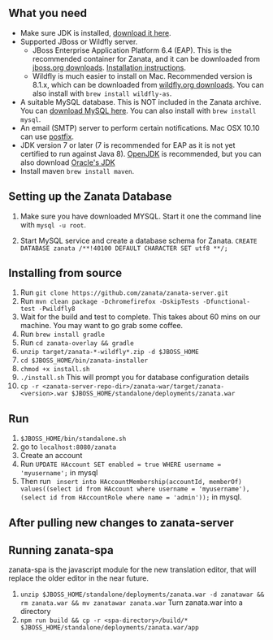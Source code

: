 ## What you need

- Make sure JDK is installed, [download it here](www.oracle.com/technetwork/java/javase/downloads/jdk8-downloads-2133151.html).
- Supported JBoss or Wildfly server.
  - JBoss Enterprise Application Platform 6.4 (EAP). This is the recommended container for Zanata, and it can be downloaded from [jboss.org downloads](http://www.jboss.org/jbossas/downloads/). [Installation instructions](http://www.jboss.org/products/eap/get-started/#!project=eap).
  - Wildfly is much easier to install on Mac. Recommended version is 8.1.x, which can be downloaded from [wildfly.org downloads](http://wildfly.org/downloads/). You can also install with `brew install wildfly-as`.
- A suitable MySQL database. This is NOT included in the Zanata archive. You can [download MySQL here](http://dev.mysql.com/downloads/mysql/). You can also install with `brew install mysql`.
- An email (SMTP) server to perform certain notifications. Mac OSX 10.10 can use [postfix](http://www.developerfiles.com/how-to-send-smtp-mails-with-postfix-mac-os-x-10-8/).
- JDK version 7 or later (7 is recommended for EAP as it is not yet certified to run against Java 8). [OpenJDK](http://openjdk.java.net/install/) is recommended, but you can also download [Oracle's JDK](http://www.oracle.com/technetwork/java/javase/downloads/index.html)
- Install maven `brew install maven`.

## Setting up the Zanata Database

1. Make sure you have downloaded MYSQL. Start it one the command line with `mysql -u root`.

2. Start MySQL service and create a database schema for Zanata.
`CREATE DATABASE zanata /**!40100 DEFAULT CHARACTER SET utf8 **/;`

## Installing from source

1. Run `git clone https://github.com/zanata/zanata-server.git`
2. Run `mvn clean package -Dchromefirefox -DskipTests -Dfunctional-test -Pwildfly8`
3. Wait for the build and test to complete. This takes about 60 mins on our machine. You may want to go grab some coffee.
4. Run `brew install gradle`
5. Run `cd zanata-overlay && gradle`
6. `unzip target/zanata-*-wildfly*.zip -d $JBOSS_HOME`
7. `cd $JBOSS_HOME/bin/zanata-installer`
8. `chmod +x install.sh`
9. `./install.sh` This will prompt you for database configuration details
10. `cp -r <zanata-server-repo-dir>/zanata-war/target/zanata-<version>.war $JBOSS_HOME/standalone/deployments/zanata.war`

## Run

1. `$JBOSS_HOME/bin/standalone.sh`
2. go to `localhost:8080/zanata`
3. Create an account
4. Run `UPDATE HAccount SET enabled = true WHERE username = 'myusername';` in mysql 
5. Then run ` insert into HAccountMembership(accountId, memberOf) values((select id from HAccount where username = 'myusername'), (select id from HAccountRole where name = 'admin'));` in mysql.

## After pulling new changes to zanata-server

## Running zanata-spa

zanata-spa is the javascript module for the new translation editor, that will replace the older editor in the near future.

1. `unzip $JBOSS_HOME/standalone/deployments/zanata.war -d zanatawar && rm zanata.war && mv zanatawar zanata.war` Turn zanata.war into a directory
2. `npm run build && cp -r <spa-directory>/build/* $JBOSS_HOME/standalone/deployments/zanata.war/app`
